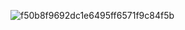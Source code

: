 
![f50b8f9692dc1e6495ff6571f9c84f5b](https://github.com/user-attachments/assets/bac8538e-5e6c-449a-90cb-63e73ed18f7e)




